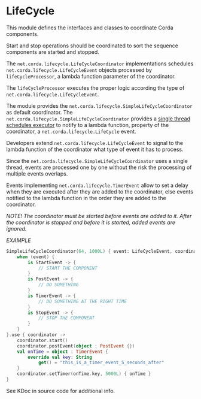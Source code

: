 # LifeCycle

This module defines the interfaces and classes to coordinate Corda components.

Start and stop operations should be coordinated to sort the sequence
components are started and stopped.

The `net.corda.lifecycle.LifeCycleCoordinator` implementations schedules `net.corda.lifecycle.LifeCycleEvent` objects
processed by `lifeCycleProcessor`, a lambda function parameter of the coordinator.

The `lifeCycleProcessor` executes the proper logic according the type of `net.corda.lifecycle.LifeCycleEvent`.

The module provides the `net.corda.lifecycle.SimpleLifeCycleCoordinator`
as default coordinator.
The `net.corda.lifecycle.SimpleLifeCycleCoordinator` provides a
[single thread schedules executor](https://docs.oracle.com/javase/7/docs/api/java/util/concurrent/Executors.html#newSingleThreadScheduledExecutor()) to notify to a lambda
function, property of the coordinator, a `net.corda.lifecycle.LifeCycle` event.

Developers extend `net.corda.lifecycle.LifeCycleEvent` to signal to the lambda
function of the coordinator what type of event it has to process.

Since the `net.corda.lifecycle.SimpleLifeCycleCoordinator` uses a single thread,
events are processed one by one without the risk the processing of multiple
events overlaps.

Events implementing `net.corda.lifecycle.TimerEvent` allow to set a delay when
they are executed after they are added to the coordinator, else events
notified to the lambda function in the order they are added to the coordinator.

*NOTE! The coordinator must be started before events are added to it.
After the coordinator is stopped and before it is started, added events are ignored.* 

*EXAMPLE*

```kotlin
SimpleLifeCycleCoordinator(64, 1000L) { event: LifeCycleEvent, coordinator: LifeCycleCoordinator ->
    when (event) {
        is StartEvent -> {
            // START THE COMPONENT 
        }
        is PostEvent -> {
            // DO SOMETHING
        }
        is TimerEvent -> {
            // DO SOMETHING AT THE RIGHT TIME
        }
        is StopEvent -> {
            // STOP THE COMPONENT
        }
    }
}.use { coordinator ->
    coordinator.start()
    coordinator.postEvent(object : PostEvent {})
    val onTime = object : TimerEvent {
        override val key: String
            get() = "this_is_a_timer_event_5_seconds_after"
    }
    coordinator.setTimer(onTime.key, 5000L) { onTime }
}
```

See KDoc in source code for additional info.